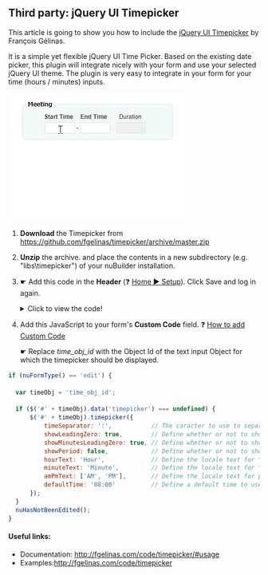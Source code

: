 ## Third party: jQuery UI Timepicker 

This article is going to show you how to include the [jQuery UI Timepicker](https://github.com/fgelinas/timepicker) by François Gélinas.

It is a simple yet flexible jQuery UI Time Picker.
Based on the existing date picker, this plugin will integrate nicely with your form and use your selected jQuery UI theme.
The plugin is very easy to integrate in your form for your time (hours / minutes) inputs.

<p align="left">
  <img src="screenshots/timepicker.gif">
</p>



1. **Download** the Timepicker from https://github.com/fgelinas/timepicker/archive/master.zip

2. **Unzip** the archive. and place the contents in a new subdirectory (e.g. "libs\timepicker") of your nuBuilder installation.

3. ☛  Add this code in the **Header** (❓ [Home ► Setup](/common/setup_header.gif)). Click Save and log in again.


   <details>
     <summary>Click to view the code!</summary>
      
    ```javascript
    </script>

    <link href="libs/jquery.ui.timepicker.css" rel="stylesheet">
  
    <script src='libs/jquery.ui.timepicker.js' type='text/javascript'></script>

    <script>
    ```
    </details>


4. Add this JavaScript to your form's **Custom Code** field.
   ❓ [How to add Custom Code](/common/form_add_custom_code_javascript.gif)


      ☛  Replace *time_obj_id* with the Object Id of the text input Object for which the timepicker should be displayed.

  ```javascript
if (nuFormType() == 'edit') {

    var timeObj = 'time_obj_id';

    if ($('#' + timeObj).data('timepicker') === undefined) {
        $('#' + timeObj).timepicker({
			timeSeparator: ':',           // The caracter to use to separate hours and minutes. (default: ':')
			showLeadingZero: true,        // Define whether or not to show a leading zero for hours < 10. (default: true)
			showMinutesLeadingZero: true, // Define whether or not to show a leading zero for minutes < 10. (default: true)
			showPeriod: false,            // Define whether or not to show AM/PM with selected time. (default: false)
			hourText: 'Hour',             // Define the locale text for "Hours"
			minuteText: 'Minute',         // Define the locale text for "Minute"
			amPmText: ['AM', 'PM'],       // Define the locale text for periods
			defaultTime: '08:00'          // Define a default time to use if displayed inline or input is empty
		});
	}
	nuHasNotBeenEdited();
}	  
```


#### Useful links:

* Documentation: http://fgelinas.com/code/timepicker/#usage
* Examples:http://fgelinas.com/code/timepicker 
